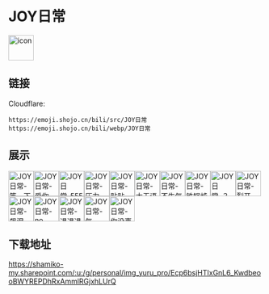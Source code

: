 # JOY日常
<img src="https://emoji.shojo.cn/bili/src/JOY日常/icon.png" width="50" height="50" alt="icon">

## 链接
Cloudflare:
```
https://emoji.shojo.cn/bili/src/JOY日常
https://emoji.shojo.cn/bili/webp/JOY日常
```
## 展示
<img src="https://emoji.shojo.cn/bili/src/JOY日常/JOY日常-等一下.png" width="50" height="50" alt="JOY日常-等一下"><img src="https://emoji.shojo.cn/bili/src/JOY日常/JOY日常-爱你.png" width="50" height="50" alt="JOY日常-爱你"><img src="https://emoji.shojo.cn/bili/src/JOY日常/JOY日常-555.png" width="50" height="50" alt="JOY日常-555"><img src="https://emoji.shojo.cn/bili/src/JOY日常/JOY日常-压力.png" width="50" height="50" alt="JOY日常-压力"><img src="https://emoji.shojo.cn/bili/src/JOY日常/JOY日常-贴贴.png" width="50" height="50" alt="JOY日常-贴贴"><img src="https://emoji.shojo.cn/bili/src/JOY日常/JOY日常-大无语.png" width="50" height="50" alt="JOY日常-大无语"><img src="https://emoji.shojo.cn/bili/src/JOY日常/JOY日常-不生气.png" width="50" height="50" alt="JOY日常-不生气"><img src="https://emoji.shojo.cn/bili/src/JOY日常/JOY日常-铁锅炖自己.png" width="50" height="50" alt="JOY日常-铁锅炖自己"><img src="https://emoji.shojo.cn/bili/src/JOY日常/JOY日常-？.png" width="50" height="50" alt="JOY日常-？"><img src="https://emoji.shojo.cn/bili/src/JOY日常/JOY日常-裂开.png" width="50" height="50" alt="JOY日常-裂开"><img src="https://emoji.shojo.cn/bili/src/JOY日常/JOY日常-飙泪.png" width="50" height="50" alt="JOY日常-飙泪"><img src="https://emoji.shojo.cn/bili/src/JOY日常/JOY日常-no.png" width="50" height="50" alt="JOY日常-no"><img src="https://emoji.shojo.cn/bili/src/JOY日常/JOY日常-退退退.png" width="50" height="50" alt="JOY日常-退退退"><img src="https://emoji.shojo.cn/bili/src/JOY日常/JOY日常-气.png" width="50" height="50" alt="JOY日常-气"><img src="https://emoji.shojo.cn/bili/src/JOY日常/JOY日常-你没事吧.png" width="50" height="50" alt="JOY日常-你没事吧">

## 下载地址

https://shamiko-my.sharepoint.com/:u:/g/personal/img_yuru_pro/Ecp6bsjHTIxGnL6_KwdbeooBWYREPDhRxAmmlRGjxhLUrQ